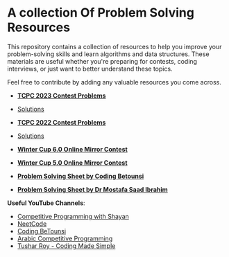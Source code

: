 # A collection Of Problem Solving Resources

This repository contains a collection of resources to help you improve your problem-solving skills and learn algorithms and data structures. These materials are useful whether you're preparing for contests, coding interviews, or just want to better understand these topics.

Feel free to contribute by adding any valuable resources you come across.


- **[TCPC 2023 Contest Problems](./1-TCPC-2023.pdf)** 
-   [Solutions](https://youtube.com/playlist?list=PLQ54HUdf85tdsywEwrD7GW3oxvV73E1qq&si=r5z5pMqMqKyZgsvA)

- **[TCPC 2022 Contest Problems](https://codeforces.com/gym/105020)** 
-   [Solutions](https://youtube.com/playlist?list=PLQ54HUdf85tfmAUe_cyaFE6J7gMAinCqu&si=AwuVDwuS1z0VzwL4)

- **[Winter Cup 6.0 Online Mirror Contest](https://codeforces.com/gym/105010)** 

- **[Winter Cup 5.0 Online Mirror Contest](https://codeforces.com/gym/105018)** 

- **[Problem Solving Sheet by Coding Betounsi](https://docs.google.com/spreadsheets/d/1NV36h5IUFoEoOCrfkdCRjCPagdm_Q6ix/edit?gid=1804554394#gid=1804554394)** 

- **[Problem Solving Sheet by Dr Mostafa Saad Ibrahim](https://docs.google.com/spreadsheets/d/1iJZWP2nS_OB3kCTjq8L6TrJJ4o-5lhxDOyTaocSYc-k/edit?gid=84654839#gid=84654839)** 

**Useful YouTube Channels**:
- [Competitive Programming with Shayan](https://www.youtube.com/@CPwithShayan)
- [NeetCode](https://www.youtube.com/@NeetCode)
- [Coding BeTounsi](https://www.youtube.com/@CodingBeTounsi)
- [Arabic Competitive Programming](https://youtube.com/@ArabicCompetitiveProgramming)
- [Tushar Roy - Coding Made Simple](https://www.youtube.com/@tusharroy2525)


   